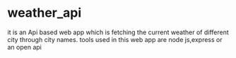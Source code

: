 # weather_api
it is an Api based web app which is fetching the current weather of different city through city names. tools used in this web app are node js,express or an open api
